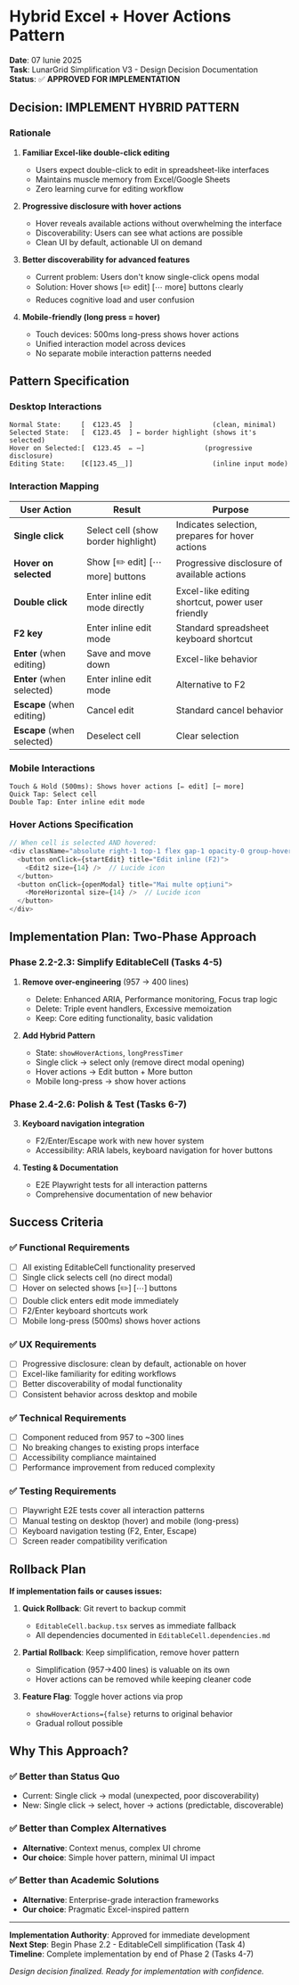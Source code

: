 # Hybrid Excel + Hover Actions Pattern

**Date**: 07 Iunie 2025  
**Task**: LunarGrid Simplification V3 - Design Decision Documentation  
**Status**: ✅ **APPROVED FOR IMPLEMENTATION**  

## Decision: IMPLEMENT HYBRID PATTERN

### Rationale

1. **Familiar Excel-like double-click editing**
   - Users expect double-click to edit in spreadsheet-like interfaces
   - Maintains muscle memory from Excel/Google Sheets
   - Zero learning curve for editing workflow

2. **Progressive disclosure with hover actions**
   - Hover reveals available actions without overwhelming the interface
   - Discoverability: Users can see what actions are possible
   - Clean UI by default, actionable UI on demand

3. **Better discoverability for advanced features**
   - Current problem: Users don't know single-click opens modal
   - Solution: Hover shows [✏️ edit] [⋯ more] buttons clearly
   - Reduces cognitive load and user confusion

4. **Mobile-friendly (long press = hover)**
   - Touch devices: 500ms long-press shows hover actions
   - Unified interaction model across devices
   - No separate mobile interaction patterns needed

## Pattern Specification

### Desktop Interactions
```
Normal State:     [  €123.45  ]                    (clean, minimal)
Selected State:   [  €123.45  ] ← border highlight (shows it's selected)
Hover on Selected:[  €123.45  ✏️ ⋯]               (progressive disclosure)
Editing State:    [€[123.45__]]                    (inline input mode)
```

### Interaction Mapping
| **User Action** | **Result** | **Purpose** |
|---|---|---|
| **Single click** | Select cell (show border highlight) | Indicates selection, prepares for hover actions |
| **Hover on selected** | Show [✏️ edit] [⋯ more] buttons | Progressive disclosure of available actions |
| **Double click** | Enter inline edit mode directly | Excel-like editing shortcut, power user friendly |
| **F2 key** | Enter inline edit mode | Standard spreadsheet keyboard shortcut |
| **Enter** (when editing) | Save and move down | Excel-like behavior |
| **Enter** (when selected) | Enter inline edit mode | Alternative to F2 |
| **Escape** (when editing) | Cancel edit | Standard cancel behavior |
| **Escape** (when selected) | Deselect cell | Clear selection |

### Mobile Interactions
```
Touch & Hold (500ms): Shows hover actions [✏️ edit] [⋯ more]
Quick Tap: Select cell
Double Tap: Enter inline edit mode
```

### Hover Actions Specification
```typescript
// When cell is selected AND hovered:
<div className="absolute right-1 top-1 flex gap-1 opacity-0 group-hover:opacity-100">
  <button onClick={startEdit} title="Edit inline (F2)">
    <Edit2 size={14} />  // Lucide icon
  </button>
  <button onClick={openModal} title="Mai multe opțiuni">
    <MoreHorizontal size={14} />  // Lucide icon
  </button>
</div>
```

## Implementation Plan: Two-Phase Approach

### Phase 2.2-2.3: Simplify EditableCell (Tasks 4-5)
1. **Remove over-engineering** (957 → 400 lines)
   - Delete: Enhanced ARIA, Performance monitoring, Focus trap logic
   - Delete: Triple event handlers, Excessive memoization
   - Keep: Core editing functionality, basic validation

2. **Add Hybrid Pattern** 
   - State: `showHoverActions`, `longPressTimer`
   - Single click → select only (remove direct modal opening)
   - Hover actions → Edit button + More button
   - Mobile long-press → show hover actions

### Phase 2.4-2.6: Polish & Test (Tasks 6-7)
3. **Keyboard navigation integration**
   - F2/Enter/Escape work with new hover system
   - Accessibility: ARIA labels, keyboard navigation for hover buttons
   
4. **Testing & Documentation**
   - E2E Playwright tests for all interaction patterns
   - Comprehensive documentation of new behavior

## Success Criteria

### ✅ **Functional Requirements**
- [ ] All existing EditableCell functionality preserved
- [ ] Single click selects cell (no direct modal)
- [ ] Hover on selected shows [✏️] [⋯] buttons
- [ ] Double click enters edit mode immediately
- [ ] F2/Enter keyboard shortcuts work
- [ ] Mobile long-press (500ms) shows hover actions

### ✅ **UX Requirements**  
- [ ] Progressive disclosure: clean by default, actionable on hover
- [ ] Excel-like familiarity for editing workflows
- [ ] Better discoverability of modal functionality
- [ ] Consistent behavior across desktop and mobile

### ✅ **Technical Requirements**
- [ ] Component reduced from 957 to ~300 lines
- [ ] No breaking changes to existing props interface
- [ ] Accessibility compliance maintained
- [ ] Performance improvement from reduced complexity

### ✅ **Testing Requirements**
- [ ] Playwright E2E tests cover all interaction patterns
- [ ] Manual testing on desktop (hover) and mobile (long-press)
- [ ] Keyboard navigation testing (F2, Enter, Escape)
- [ ] Screen reader compatibility verification

## Rollback Plan

**If implementation fails or causes issues:**

1. **Quick Rollback**: Git revert to backup commit
   - `EditableCell.backup.tsx` serves as immediate fallback
   - All dependencies documented in `EditableCell.dependencies.md`

2. **Partial Rollback**: Keep simplification, remove hover pattern
   - Simplification (957→400 lines) is valuable on its own
   - Hover actions can be removed while keeping cleaner code

3. **Feature Flag**: Toggle hover actions via prop
   - `showHoverActions={false}` returns to original behavior
   - Gradual rollout possible

## Why This Approach?

### ✅ **Better than Status Quo**
- Current: Single click → modal (unexpected, poor discoverability)
- New: Single click → select, hover → actions (predictable, discoverable)

### ✅ **Better than Complex Alternatives**
- **Alternative**: Context menus, complex UI chrome
- **Our choice**: Simple hover pattern, minimal UI impact

### ✅ **Better than Academic Solutions**
- **Alternative**: Enterprise-grade interaction frameworks
- **Our choice**: Pragmatic Excel-inspired pattern

---

**Implementation Authority**: Approved for immediate development  
**Next Step**: Begin Phase 2.2 - EditableCell simplification (Task 4)  
**Timeline**: Complete implementation by end of Phase 2 (Tasks 4-7)

*Design decision finalized. Ready for implementation with confidence.* 